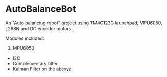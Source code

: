 # AutoBalanceBot
An "Auto balancing robot" project using TM4C123G launchpad, MPU6050, L298N and DC encoder motors

Modules included:
1. MPU6050
  - I2C
  - Complementary filter
  - Kalman Filter on the abcxyz
